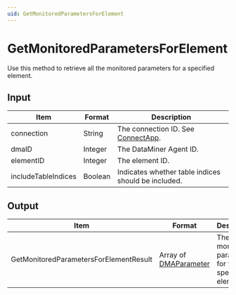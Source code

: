 ```yaml
---
uid: GetMonitoredParametersForElement
---
```


# GetMonitoredParametersForElement

Use this method to retrieve all the monitored parameters for a specified element.

<!-- Available from DataMiner 9.5.8 onwards. -->

## Input

| Item                | Format  | Description                                           |
|---------------------|---------|-------------------------------------------------------|
| connection          | String  | The connection ID. See [ConnectApp](xref:ConnectApp). |
| dmaID               | Integer | The DataMiner Agent ID.                               |
| elementID           | Integer | The element ID.                                       |
| includeTableIndices | Boolean | Indicates whether table indices should be included.   |

## Output

| Item | Format | Description |
|--|--|--|
| GetMonitoredParametersForElementResult | Array of [DMAParameter](xref:DMAParameter) | The monitored parameters for the specified element. |
